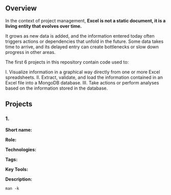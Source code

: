 ## Overview
In the context of project management, <b>Excel is not a static document, it is a living entity that evolves over time.</p></b>

It grows as new data is added, and the information entered today often triggers actions or dependencies that unfold in the future. Some data takes time to arrive, and its delayed entry can create bottlenecks or slow down progress in other areas.</p>

The first 6 projects in this repository contain code used to:</p>
I.   Visualize information in a graphical way directly from one or more Excel spreadsheets.
II.  Extract, validate, and load the information contained in an Excel file into a MongoDB database.
III. Take actions or perform analyses based on the information stored in the database.

## Projects

### 1. 

<b>Short name:</b>  </p>
<b>Role:</b>  </p>
<b>Technologies:</b>  </p>
<b>Tags:</b>  </p>
<b>Key Tools:</b>  </p>
<b>Description:</b> 

```
man -k
``` 

